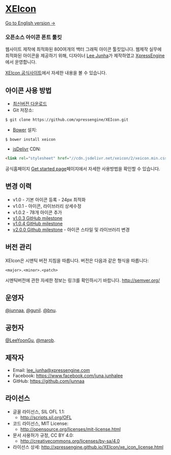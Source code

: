 # [XEIcon](http://xpressengine.github.io/XEIcon/)
[Go to English version →](https://github.com/xpressengine/XEIcon/blob/master/README.md)

### 오픈소스 아이콘 폰트 툴킷
웹사이트 제작에 최적화된 800여개의 백터 그래픽 아이콘 툴킷입니다.
웹제작 실무에 최적화된 아이콘을 제공하기 위해, 디자이너 [Lee Junha](https://github.com/junnaa)가 제작하였고 [XpressEngine](http://www.xpressengine.com/)에서 운영합니다.

[XEIcon 공식사이트](http://xpressengine.github.io/XEIcon/)에서 자세한 내용을 볼 수 있습니다.


## 아이콘 사용 방법 
- [최신버전 다운로드](https://github.com/xpressengine/XEIcon/archive/master.zip)
- Git 저장소: 

```
$ git clone https://github.com/xpressengine/XEIcon.git
```

- [Bower](http://bower.io) 설치: 

```
$ bower install xeicon
```

- [jsDelivr](http://www.jsdelivr.com/#!xeicon) CDN: 

```html
<link rel="stylesheet" href="//cdn.jsdelivr.net/xeicon/2/xeicon.min.css">
```

공식홈페이지 [Get started page](http://xpressengine.github.io/XEIcon/started.html)페이지에서 자세한 사용방법을 확인할 수 있습니다.


## 변경 이력
- v1.0 - 기본 아이콘 등록 - 24px 최적화
- v1.0.1 - 아이콘, 라이브러리 상세수정
- v1.0.2 - 78개 아이콘 추가
- [v1.0.3 GitHub milestone](https://github.com/xpressengine/XEIcon/issues?q=milestone%3A%22XEIcon+1.0.3%22)
- [v1.0.4 GitHub milestone](https://github.com/xpressengine/XEIcon/milestones/XEIcon%201.0.4)
- [v2.0.0 Github milestone](https://github.com/xpressengine/XEIcon/milestones/XEIcon%202.1) - 아이콘 스타일 및 라이브러리 변경


## 버전 관리
XEIcon은 시맨틱 버전 지침을 따릅니다. 버전은 다음과 같은 형식을 따릅니다:

`<major>.<minor>.<patch>`

시멘틱버전에 관한 자세한 정보는 링크를 확인하시기 바랍니다. http://semver.org/


## 운영자
[@junnaa](https://github.com/junnaa), [@gunil](http://github.com/gunil). [@bnu](https://github.com/bnu).


## 공헌자
[@LeeYoonGu](https://github.com/LeeYoonGu), [@marob](https://www.facebook.com/marob.99).


## 제작자
- Email: lee_junha@xpressengine.com
- Facebook: https://www.facebook.com/juna.junhalee
- GitHub: https://github.com/junnaa


## 라이선스
- 글꼴 라이선스, SIL OFL 1.1:
    - http://scripts.sil.org/OFL
- 코드 라이선스, MIT License:
    - http://opensource.org/licenses/mit-license.html
- 문서 사용허가 규정, CC BY 4.0:
    - http://creativecommons.org/licenses/by-sa/4.0
- 라이선스 상세: http://xpressengine.github.io/XEIcon/xe_icon_license.html
